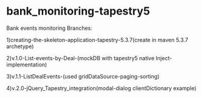 # bank_monitoring-tapestry5
Bank events monitoring
Branches:

1)creating-the-skeleton-application-tapestry-5.3.7(create in maven 5.3.7 archetype)

2)v.1.0-List-events-by-Deal-(mockDB with tapestry5 native Inject-implementation)

3)v.1.1-ListDealEvents-(used gridDataSource-paging-sorting)

4)v.2.0-jQuery_Tapestry_integration(modal-dialog clientDictionary example)

